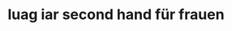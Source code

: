 ---
title: "luag iar second hand für frauen"
url: /andelsbuch/luag-iar-second-hand-fuer-frauen/
shop: Kleidung
---